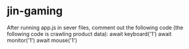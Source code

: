 # jin-gaming

After running app.js in sever files, comment out the following code (the following code is crawling product data):
        await keyboard('1')
        await monitor('1')
        await mouse('1')

